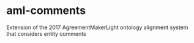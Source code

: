 # aml-comments
Extension of the 2017 AgreementMakerLight ontology alignment system that considers entity comments
